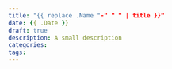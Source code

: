 ```yaml
---
title: "{{ replace .Name "-" " " | title }}"
date: {{ .Date }}
draft: true
description: A small description
categories:
tags:
---
```


